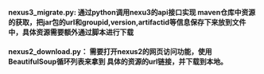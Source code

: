 #### nexus3_migrate.py: 通过python调用nexu3的api接口实现 maven仓库中资源的获取，把jar包的url和groupid,version,artifactid等信息保存下来放到文件中，具体资源需要额外通过脚本进行下载
#### nexus2_download.py： 需要打开nexus2的网页访问功能，使用BeautifulSoup循环列表来拿到 具体的资源的url链接，并下载到本地。

